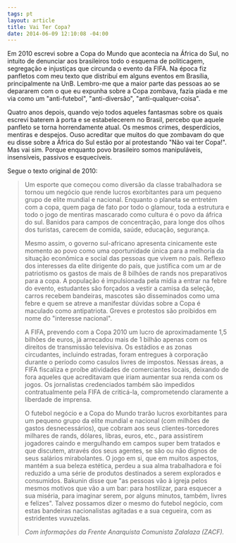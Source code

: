 ```yaml
---
tags: pt
layout: article
title: Vai Ter Copa?
date: 2014-06-09 12:10:08 -04:00
---
```


Em 2010 escrevi sobre a Copa do Mundo que acontecia na África do Sul, no intuito
de denunciar aos brasileiros todo o esquema de politicagem, segregação e
injustiças que circunda o evento da FIFA. Na época fiz panfletos com meu texto
que distribuí em alguns eventos em Brasília, principalmente na UnB. Lembro-me
que a maior parte das pessoas ao se depararem com o que eu expunha sobre a Copa
zombava, fazia piada e me via como um "anti-futebol", "anti-diversão", "anti-qualquer-coisa".

Quatro anos depois, quando vejo todos aqueles fantasmas sobre os quais escrevi
baterem à porta e se estabelecerem no Brasil, percebo que aquele panfleto se
torna horrendamente atual. Os mesmos crimes, desperdícios, mentiras e despejos.
Ouso acreditar que muitos do que zombavam do que eu disse sobre a África do Sul
estão por aí protestando "Não vai ter Copa!". Mas vai sim. Porque enquanto povo
brasileiro somos manipuláveis, insensíveis, passivos e esquecíveis.

Segue o texto original de 2010:

> Um esporte que começou como diversão da classe trabalhadora se tornou um
> negócio que rende lucros exorbitantes para um pequeno grupo de elite mundial
> e nacional. Enquanto o planeta se entretém com a copa, quem paga de fato por
> todo o glamour, toda a estrutura e todo o jogo de mentiras mascarado como
> cultura é o povo da áfrica do sul. Banidos para campos de concentração, para
> longe dos olhos dos turistas, carecem de comida, saúde, educação, segurança.
>
> Mesmo assim, o governo sul-africano apresenta cinicamente este momento ao povo
> como uma oportunidade única para a melhoria da situação econômica e social das
> pessoas que vivem no país. Reflexo dos interesses da elite dirigente do país,
> que justifica com um ar de patriotismo os gastos de mais de 8 bilhões de rands
> nos preparativos para a copa. A população é impulsionada pela mídia a entrar
> na febre do evento, estudantes são forçados a vestir a camisa da seleção,
> carros recebem bandeiras, mascotes são disseminados como uma febre e quem se
> atreve a manifestar dúvidas sobre a Copa é maculado como antipatriota.
> Greves e protestos são proibidos em nome do "interesse nacional". 
>
> A FIFA, prevendo com a Copa 2010 um lucro de aproximadamente 1,5 bilhões de
> euros, já arrecadou mais de 1 bilhão apenas com os direitos de transmissão
> televisiva. Os estádios e as zonas circudantes, incluindo estradas, foram
> entregues à corporação durante o período como casulos livres de impostos.
> Nessas áreas, a FIFA fiscaliza e proíbe atividades de comerciantes locais,
> deixando de fora aqueles que acreditavam que iriam aumentar sua renda com os
> jogos. Os jornalistas credenciados também são impedidos contratualmente pela
> FIFA de criticá-la, comprometendo claramente a liberdade de imprensa.
>
> O futebol negócio e a Copa do Mundo trarão lucros exorbitantes para um pequeno
> grupo da elite mundial e nacional (com milhões de gastos desnecessários), que
> cobram aos seus clientes-torcedores milhares de rands, dólares, libras, euros,
> etc., para assistirem jogadores caindo e mergulhando em campos super bem
> tratados e que discutem, através dos seus agentes, se são ou não dignos de
> seus salários mirabolantes. O jogo em si, que em muitos aspectos, mantém a sua
> beleza estética, perdeu a sua alma trabalhadora e foi reduzido a uma série de
> produtos destinados a serem explorados e consumidos. Bakunin disse que "as
> pessoas vão à igreja pelos mesmos motivos que vão a um bar: para hostilizar,
> para esquecer a sua miséria, para imaginar serem, por alguns minutos, também,
> livres e felizes". Talvez possamos dizer o mesmo do futebol negócio, com estas
> bandeiras nacionalistas agitadas e a sua cegueira, com as estridentes
> vuvuzelas.
>
> *Com informações da Frente Anarquista Comunista Zalalaza (ZACF).*
